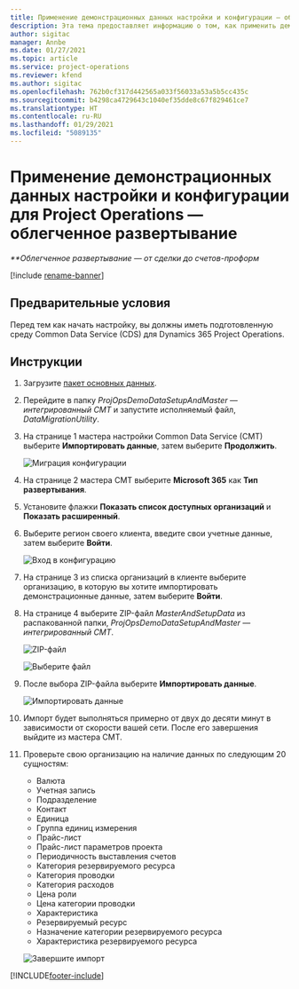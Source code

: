```yaml
---
title: Применение демонстрационных данных настройки и конфигурации — облегченное развертывание
description: Эта тема предоставляет информацию о том, как применить демонстрационные данные настройки и конфигурации для Project Operations.
author: sigitac
manager: Annbe
ms.date: 01/27/2021
ms.topic: article
ms.service: project-operations
ms.reviewer: kfend
ms.author: sigitac
ms.openlocfilehash: 762b0cf317d442565a033f56033a53a5b5cc435c
ms.sourcegitcommit: b4298ca4729643c1040ef35dde8c67f829461ce7
ms.translationtype: HT
ms.contentlocale: ru-RU
ms.lasthandoff: 01/29/2021
ms.locfileid: "5089135"
---
```

# <a name="apply-demo-setup-and-configuration-data-for-project-operations---lite"></a>Применение демонстрационных данных настройки и конфигурации для Project Operations — облегченное развертывание 

_**Облегченное развертывание — от сделки до счетов-проформ_

[!include [rename-banner](~/includes/cc-data-platform-banner.md)]

## <a name="prerequisites"></a>Предварительные условия

Перед тем как начать настройку, вы должны иметь подготовленную среду Common Data Service (CDS) для Dynamics 365 Project Operations.


## <a name="instructions"></a>Инструкции

1. Загрузите [пакет основных данных](https://download.microsoft.com/download/3/4/1/341bf279-a64f-4baa-af31-ce624859b518/ProjOpsSampleSetupData%20-%20CE%20only%20CMT.zip). 
2. Перейдите в папку *ProjOpsDemoDataSetupAndMaster — интегрированный CMT* и запустите исполняемый файл, *DataMigrationUtility*.
3. На странице 1 мастера настройки Common Data Service (CMT) выберите **Импортировать данные**, затем выберите **Продолжить**.

    ![Миграция конфигурации](./media/1ConfigurationMigration.png)

4. На странице 2 мастера CMT выберите **Microsoft 365** как **Тип развертывания**.
5. Установите флажки **Показать список доступных организаций** и **Показать расширенный**.
6. Выберите регион своего клиента, введите свои учетные данные, затем выберите **Войти**.

   ![Вход в конфигурацию](./media/2ConfigurationSignin.png)

7. На странице 3 из списка организаций в клиенте выберите организацию, в которую вы хотите импортировать демонстрационные данные, затем выберите **Войти**.
8. На странице 4 выберите ZIP-файл *MasterAndSetupData* из распакованной папки, *ProjOpsDemoDataSetupAndMaster — интегрированный CMT*.

   ![ZIP-файл](./media/3ZipFile.png)

   ![Выберите файл](./media/4SelectAFile.png)

9. После выбора ZIP-файла выберите **Импортировать данные**.

   ![Импортировать данные](./media/5ImportData.png)

10. Импорт будет выполняться примерно от двух до десяти минут в зависимости от скорости вашей сети. После его завершения выйдите из мастера CMT. 
11. Проверьте свою организацию на наличие данных по следующим 20 сущностям:

    -   Валюта
    -   Учетная запись
    -   Подразделение
    -   Контакт
    -   Единица
    -   Группа единиц измерения
    -   Прайс-лист
    -   Прайс-лист параметров проекта 
    -   Периодичность выставления счетов
    -   Категория резервируемого ресурса
    -   Категория проводки
    -   Категория расходов
    -   Цена роли
    -   Цена категории проводки
    -   Характеристика
    -   Резервируемый ресурс
    -   Назначение категории резервируемого ресурса
    -   Характеристика резервируемого ресурса

    ![Завершите импорт](./media/6CompleteImport.png)


[!INCLUDE[footer-include](../includes/footer-banner.md)]